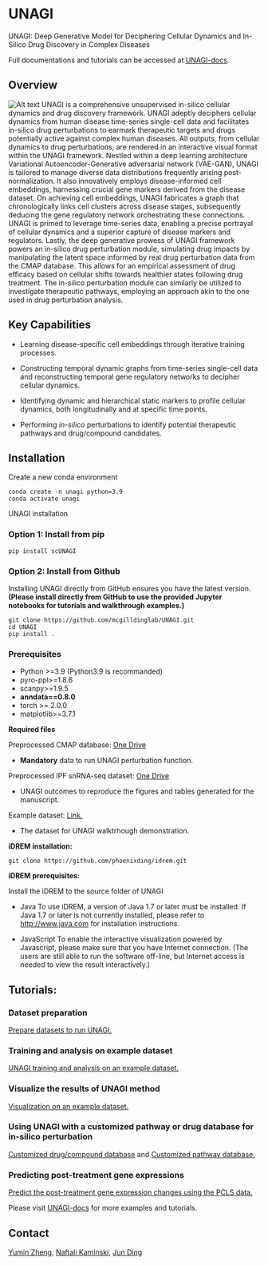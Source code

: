# UNAGI

UNAGI: Deep Generative Model for Deciphering Cellular Dynamics and In-Silico Drug Discovery in Complex Diseases

Full documentations and tutorials can be accessed at [UNAGI-docs](https://unagi-docs.readthedocs.io/en/latest/index.html).

## Overview 
<img title="UNAGI Overview" alt="Alt text" src="UNAGI_overview.png">
UNAGI is a comprehensive unsupervised in-silico cellular dynamics and drug discovery framework. UNAGI adeptly deciphers cellular dynamics from human disease time-series single-cell data and facilitates in-silico drug perturbations to earmark therapeutic targets and drugs potentially active against complex human diseases. All outputs, from cellular dynamics to drug perturbations, are rendered in an interactive visual format within the UNAGI framework. Nestled within a deep learning architecture Variational Autoencoder-Generative adversarial network (VAE-GAN), UNAGI is tailored to manage diverse data distributions frequently arising post-normalization. It also innovatively employs disease-informed cell embeddings, harnessing crucial gene markers derived from the disease dataset. On achieving cell embeddings, UNAGI fabricates a graph that chronologically links cell clusters across disease stages, subsequently deducing the gene regulatory network orchestrating these connections. UNAGI is primed to leverage time-series data, enabling a precise portrayal of cellular dynamics and a superior capture of disease markers and regulators. Lastly, the deep generative prowess of UNAGI framework powers an in-silico drug perturbation module, simulating drug impacts by manipulating the latent space informed by real drug perturbation data from the CMAP database. This allows for an empirical assessment of drug efficacy based on cellular shifts towards healthier states following drug treatment. The in-silico perturbation module can similarly be utilized to investigate therapeutic pathways, employing an approach akin to the one used in drug perturbation analysis.

## Key Capabilities
-   Learning disease-specific cell embeddings through iterative training processes.

-   Constructing temporal dynamic graphs from time-series single-cell data and reconstructing temporal gene regulatory networks to decipher cellular dynamics.

-   Identifying dynamic and hierarchical static markers to profile cellular dynamics, both longitudinally and at specific time points.

-   Performing *in-silico* perturbations to identify potential therapeutic pathways and drug/compound candidates.

## Installation

Create a new conda environment
```
conda create -n unagi python=3.9
conda activate unagi
```

UNAGI installation

### Option 1: Install from pip

```
pip install scUNAGI
```

### Option 2: Install from Github

Installing UNAGI directly from GitHub ensures you have the latest version. **(Please install directly from GitHub to use the provided Jupyter notebooks for tutorials and walkthrough examples.)**

```
git clone https://github.com/mcgilldinglab/UNAGI.git
cd UNAGI
pip install .
```

### Prerequisites
-   Python >=3.9 (Python3.9 is recommanded)
-   pyro-ppl>=1.8.6
-   scanpy>=1.9.5
-   **anndata==0.8.0** 
-   torch >= 2.0.0
-   matplotlib>=3.7.1

**Required files**

Preprocessed CMAP database: [One Drive](https://mcgill-my.sharepoint.com/:u:/g/personal/yumin_zheng_mail_mcgill_ca/EazTbqa3vKtJnwd6-DL87GUBaAwEA8AXaHHCdEXtS1bPFg?e=Y5A2WO)
-    **Mandatory** data to run UNAGI perturbation function.

Preprocessed IPF snRNA-seq dataset: [One Drive](https://mcgill-my.sharepoint.com/:f:/g/personal/yumin_zheng_mail_mcgill_ca/EhUPO3Ip0IhCh0kz-Uply_MBzksNoX9N6HDEgC_dUHbCkg?e=biVLuV)
-    UNAGI outcomes to reproduce the figures and tables generated for the manuscript.

Example dataset: [Link.](https://github.com/mcgilldinglab/UNAGI/tree/main/UNAGI/data/example)
-   The dataset for UNAGI walktrhough demonstration. 

**iDREM installation:**

```
git clone https://github.com/phoenixding/idrem.git
```

**iDREM prerequisites:**

Install the iDREM to the source folder of UNAGI

-   Java
    To use iDREM, a version of Java 1.7 or later must be installed. If Java 1.7 or later is not currently installed, please refer to http://www.java.com for installation instructions.

-   JavaScript
    To enable the interactive visualization powered by Javascript, please make sure that you have Internet connection.
    (The users are still able to run the software off-line, but Internet access is needed to view the result interactively.)

## Tutorials:

### Dataset preparation

[Prepare datasets to run UNAGI.](https://github.com/mcgilldinglab/UNAGI/blob/main/tutorials/dataset_preparation.ipynb)

### Training and analysis on example dataset

[UNAGI training and analysis on an example dataset.](https://github.com/mcgilldinglab/UNAGI/blob/main/tutorials/run_UNAGI_using_example_dataset.ipynb)

### Visualize the results of UNAGI method

[Visualization on an example dataset.](https://github.com/mcgilldinglab/UNAGI/blob/main/tutorials/visualize_UNAGI_results_example_dataset.ipynb)

### Using UNAGI with a customized pathway or drug database for in-silico perturbation

[Customized drug/compound database](https://github.com/mcgilldinglab/UNAGI/blob/main/tutorials/Customize_drug_database_for_perturbation.ipynb) and [Customized pathway database.](https://github.com/mcgilldinglab/UNAGI/blob/main/tutorials/Customize_pathway_database_for_perturbation.ipynb)

### Predicting post-treatment gene expressions

[Predict the post-treatment gene expression changes using the PCLS data.](https://github.com/mcgilldinglab/UNAGI/blob/main/tutorials/PCLS_data_post_treatment_prediction.ipynb)

Please visit [UNAGI-docs](https://unagi-docs.readthedocs.io/en/latest/index.html) for more examples and tutorials.

## Contact
[Yumin Zheng](mailto:yumin.zheng@mail.mcgill.ca), [Naftali Kaminski](mailto:naftali.kaminski@yale.edu), [Jun Ding](mailto:jun.ding@mcgill.ca)
